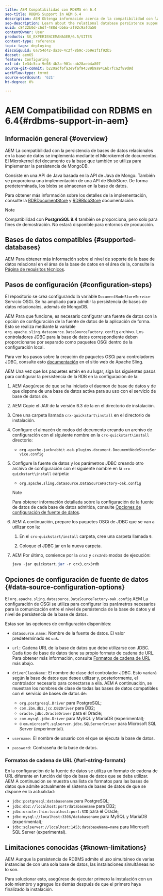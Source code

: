 ```yaml
---
title: AEM Compatibilidad con RDBMS en 6.4
seo-title: RDBMS Support in AEM 6.4
description: AEM Obtenga información acerca de la compatibilidad con la persistencia de bases de datos relacionales en la versión 6.4 de y las opciones de configuración disponibles.
seo-description: Learn about the relational database persistence support in AEM 6.4 and the available configuration options.
uuid: c8422b0d-c6df-488d-bb6a-af92c9afda50
contentOwner: User
products: SG_EXPERIENCEMANAGER/6.5/SITES
content-type: reference
topic-tags: deploying
discoiquuid: 6a754d42-da30-4c2f-8b9c-369e1f1f92b5
docset: aem65
feature: Configuring
exl-id: 1e34c5ca-9e08-4b2a-901c-ab28aeb4a807
source-git-commit: b220adf6fa3e9faf94389b9a9416b7fca2f89d9d
workflow-type: tm+mt
source-wordcount: '621'
ht-degree: 0%

---
```


# AEM Compatibilidad con RDBMS en 6.4{#rdbms-support-in-aem}

## Información general {#overview}

AEM La compatibilidad con la persistencia de bases de datos relacionales en la base de datos se implementa mediante el Microkernel de documentos. El Microkernel del documento es la base que también se utiliza para implementar la persistencia de MongoDB.

Consiste en una API de Java basada en la API de Java de Mongo. También se proporciona una implementación de una API de BlobStore. De forma predeterminada, los blobs se almacenan en la base de datos.

Para obtener más información sobre los detalles de la implementación, consulte la [RDBDocumentStore](https://jackrabbit.apache.org/oak/docs/apidocs/org/apache/jackrabbit/oak/plugins/document/rdb/RDBDocumentStore.html) y [RDBBlobStore](https://jackrabbit.apache.org/oak/docs/apidocs/org/apache/jackrabbit/oak/plugins/document/rdb/RDBBlobStore.html) documentación.

>[!NOTE]
>
>Compatibilidad con **PostgreSQL 9.4** también se proporciona, pero solo para fines de demostración. No estará disponible para entornos de producción.

## Bases de datos compatibles {#supported-databases}

AEM Para obtener más información sobre el nivel de soporte de la base de datos relacional en el área de la base de datos en el área de la, consulte la [Página de requisitos técnicos](/help/sites-deploying/technical-requirements.md).

## Pasos de configuración {#configuration-steps}

El repositorio se crea configurando la variable `DocumentNodeStoreService` Servicio OSGi. Se ha ampliado para admitir la persistencia de bases de datos relacionales, además de MongoDB.

AEM Para que funcione, es necesario configurar una fuente de datos con la opción de configuración de la fuente de datos de la aplicación de forma. Esto se realiza mediante la variable `org.apache.sling.datasource.DataSourceFactory.config` archivo. Los controladores JDBC para la base de datos correspondiente deben proporcionarse por separado como paquetes OSGi dentro de la configuración local.

Para ver los pasos sobre la creación de paquetes OSGi para controladores JDBC, consulte esto [documentación](https://sling.apache.org/documentation/bundles/datasource-providers.html#convert-driver-jars-to-bundle) en el sitio web de Apache Sling.

AEM Una vez que los paquetes estén en su lugar, siga los siguientes pasos para configurar la persistencia de la RDB en la configuración de la:

1. AEM Asegúrese de que se ha iniciado el daemon de base de datos y de que dispone de una base de datos activa para su uso con el servicio de base de datos de.
1. AEM Copie el JAR de la versión 6.3 de la en el directorio de instalación.
1. Cree una carpeta llamada `crx-quickstart\install` en el directorio de instalación.
1. Configure el almacén de nodos del documento creando un archivo de configuración con el siguiente nombre en la `crx-quickstart\install` directorio:

   * `org.apache.jackrabbit.oak.plugins.document.DocumentNodeStoreService.config`

1. Configure la fuente de datos y los parámetros JDBC creando otro archivo de configuración con el siguiente nombre en la `crx-quickstart\install` carpeta:

   * `org.apache.sling.datasource.DataSourceFactory-oak.config`
   >[!NOTE]
   >
   >Para obtener información detallada sobre la configuración de la fuente de datos de cada base de datos admitida, consulte [Opciones de configuración de fuente de datos](/help/sites-deploying/rdbms-support-in-aem.md#data-source-configuration-options).

1. AEM A continuación, prepare los paquetes OSGi de JDBC que se van a utilizar con la:

   1. En el `crx-quickstart/install` carpeta, cree una carpeta llamada `9`.

   1. Coloque el JDBC jar en la nueva carpeta.

1. AEM Por último, comience por la `crx3` y `crx3rdb` modos de ejecución:

   ```java
   java -jar quickstart.jar -r crx3,crx3rdb
   ```

## Opciones de configuración de fuente de datos {#data-source-configuration-options}

El `org.apache.sling.datasource.DataSourceFactory-oak.config` AEM La configuración de OSGi se utiliza para configurar los parámetros necesarios para la comunicación entre el nivel de persistencia de la base de datos y el nivel de persistencia de la base de datos.

Estas son las opciones de configuración disponibles:

* `datasource.name:` Nombre de la fuente de datos. El valor predeterminado es `oak`.

* `url:` Cadena URL de la base de datos que debe utilizarse con JDBC. Cada tipo de base de datos tiene su propio formato de cadena de URL. Para obtener más información, consulte [Formatos de cadena de URL](/help/sites-deploying/rdbms-support-in-aem.md#url-string-formats) más abajo.

* `driverClassName:` El nombre de clase del controlador JDBC. Esto variará según la base de datos que desee utilizar y, posteriormente, el controlador necesario para conectarse a ella. AEM A continuación, se muestran los nombres de clase de todas las bases de datos compatibles con el servicio de bases de datos de:

   * `org.postgresql.Driver` para PostgreSQL;
   * `com.ibm.db2.jcc.DB2Driver` para DB2;
   * `oracle.jdbc.OracleDriver` para el Oracle;
   * `com.mysql.jdbc.Driver` para MySQL y MariaDB (experimental);
   * c `om.microsoft.sqlserver.jdbc.SQLServerDriver` para Microsoft SQL Server (experimental).

* `username:` El nombre de usuario con el que se ejecuta la base de datos.

* `password:` Contraseña de la base de datos.

### Formatos de cadena de URL {#url-string-formats}

En la configuración de la fuente de datos se utiliza un formato de cadena de URL diferente en función del tipo de base de datos que se deba utilizar. AEM A continuación se muestra una lista de formatos para las bases de datos que admite actualmente el sistema de bases de datos de que se dispone en la actualidad:

* `jdbc:postgresql:databasename` para PostgreSQL;
* `jdbc:db2://localhost:port/databasename` para DB2;
* `jdbc:oracle:thin:localhost:port:SID` para el Oracle;
* `jdbc:mysql://localhost:3306/databasename` para MySQL y MariaDB (experimental);
* `jdbc:sqlserver://localhost:1453;databaseName=name` para Microsoft SQL Server (experimental).

## Limitaciones conocidas {#known-limitations}

AEM Aunque la persistencia de RDBMS admite el uso simultáneo de varias instancias de con una sola base de datos, las instalaciones simultáneas no lo son.

Para solucionar esto, asegúrese de ejecutar primero la instalación con un solo miembro y agregue los demás después de que el primero haya finalizado la instalación.
